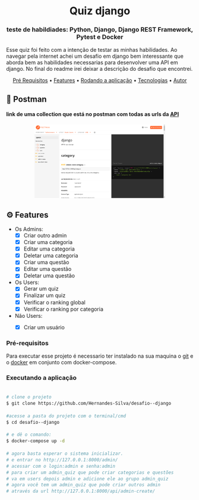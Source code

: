 <h1 align="center">Quiz django</h1>
<h3 align="center">teste de habildiades: Python, Django, Django REST Framework, Pytest e Docker</h3>

<p >Esse quiz foi feito com a intenção de testar as minhas habilidades. Ao navegar pela internet achei um desafio em django
bem interessante que aborda bem as habilidades necessarias para  desenvolver uma API em django.
No final do readme irei deixar a descrição do desafio que encontrei.
</p>

<p align="center">
 <a href="#pré-requisitos">Pré Requisitos</a> •
 <a href="#-features">Features</a> •
 <a href="#rodando-o-mobile">Rodando a aplicação</a> •
 <a href="#tecnologias">Tecnologias</a> •
 <a href="#autor">Autor</a>
</p>

## 📩 Postman
#### link de uma collection que está no postman com todas as urls da [API](https://documenter.getpostman.com/view/20832166/UyxdKp8P)

<p align="center">
 <img src="https://github.com/Hernandes-Silva/desafio--django/blob/master/github/postman.png" height='70%' width='70%'>
 
</p>

## ⚙️ Features

- Os Admins:
   - [x] Criar outro admin
   - [x] Criar uma categoria
   - [X] Editar uma categoria
   - [x] Deletar uma categoria
   - [x] Criar uma questão
   - [X] Editar uma questão
   - [x] Deletar uma questão
- Os Users:
   - [x] Gerar um quiz
   - [x] Finalizar um quiz
   - [X] Verificar o ranking global
   - [x] Verificar o ranking por categoria
- Não Users:
  - [x] Criar um usuário
 

### Pré-requisitos

Para executar esse projeto é necessario ter instalado na sua maquina o [git](https://git-scm.com/) e o [docker](https://www.docker.com/get-started/) em conjunto com docker-compose.

### Executando a aplicação

```bash

# clone o projeto
$ git clone https://github.com/Hernandes-Silva/desafio--django

#acesse a pasta do projeto com o terminal/cmd
$ cd desafio--django

# e dê o comando:
$ docker-compose up -d

# agora basta esperar o sistema inicializar.
# e entrar no http://127.0.0.1:8000/admin/
# acessar com o login:admin e senha:admin
# para criar um admin_quiz que pode criar categorias e questões
# va em users depois admin e adicione ele ao grupo admin_quiz
# agora você tem um admin_quiz que pode criar outros admin
# através da url http://127.0.0.1:8000/api/admin-create/

```

